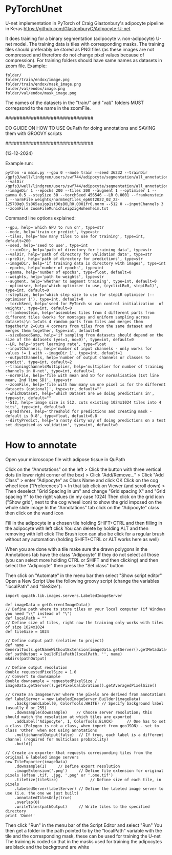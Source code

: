 # PyTorchUnet

U-net implementation in PyTorch of Craig Glastonbury's adipocyte pipeline in Keras
https://github.com/GlastonburyC/Adipocyte-U-net

It does training for a binary segmentation (adipocyte v. non-adipocyte) U-net model. The training data is tiles with corresponding masks.
The training tiles should preferably be stored as PNG files (as these images are not compressed and therefore do not change pixel values because of compression).
For training folders should have same names as datasets in zoom file.
Example:
```
folder/
folder/train/endox/image.png
folder/train/endox/mask_image.png
folder/val/endox/image.png
folder/val/endox/mask_image.png
```
The names of the datasets in the "train/" and "val/" folders MUST correpsond to the name in the zoomFile.

###############################

DO GUIDE ON HOW TO USE QuPath for doing annotations and SAVING them with GROOVY scripts

###############################

(13-12-2024)

Example run:
```
python -u main.py --gpu 0 --mode train --seed 36232 --trainDir /gpfs3/well/lindgren/users/swf744/adipocyte/segmentation/all_annotations_JPGwithBootstrapV2_munichLeipzigHohenheimV2_noFatdivaV2_cleanAnno_withTest/train/ --valDir /gpfs3/well/lindgren/users/swf744/adipocyte/segmentation/all_annotations_JPGwithBootstrapV2_munichLeipzigHohenheimV2_noFatdivaV2_cleanAnno_withTest/train/ --imageDir 1 --epochs 200 --tiles 200 --augment 1 --optimiser 1 --gamma 0.5 --stepSize 30 --torchSeed 456546 --LR 0.0001 --frankenstein 1 --normFile weights/normSeqTiles_ep60t2022_02_22-125709g0.5s865au1op1st30sB0LR0.0001fr0.norm --512 0 --inputChannels 3 --zoomFile zoomFileMunichLeipzigHohenheim.txt
```
Command line options explained:
```
--gpu, help='which GPU to run on', type=str
--mode, help='train or predict', type=str
--tiles, help='how many tiles to use for training', type=int, default=200
--seed, help='seed to use', type=int
--trainDir, help='path of directory for training data', type=str
--valDir, help='path of directory for validation data', type=str
--preDir, help='path of directory for predictions', type=str
--imageDir, help='if training data is directory with images', type=int
--epochs, help='number of epochs', type=int
--gamma, help='number of epochs', type=float, default=0
--weights, help='path to weights', type=str
--augment, help='whether to augment training', type=int, default=0
--optimiser, help='which optimiser to use, (cyclicLR=0, stepLR=1)', type=int, default=0
--stepSize, help='which step size to use for stepLR optimiser (--optimiser 1'), type=int, default=0
--torchSeed, help='seed for PyTorch so can control initialization  of weights', type=int, default=0
--frankenstein, help='assembles tiles from 4 different parts from different tiles (works for montages and uniform sampling across datasets)\n 1=Cuts 4 random parts from tiles and merges them together\n 2=Cuts 4 corners from tiles from the same dataset and merges them together, type=int, default=0
--sizeBasedSamp, help='if sampling from datasets should depend on the size of the datasets (yes=1, no=0)', type=int, default=0
--LR, help='start learning rate', type=float
--inputChannels, help='number of input channels - only works for values != 1 with --imageDir 1', type=int, default=1
--outputChannels, help='number of output channels or classes to predict', type=int, default=2
--trainingChannelsMultiplier, help='multiplier for number of training channels in U-net', type=int, default=1
--normFile, help='file with mean and SD for normalisation (1st line mean, 2nd line SD)', type=str
--zoomFile, help='file with how many um one pixel is for the different datasets (optional)', type=str, default=""
--whichDataset, help='which Dataset are we doing predictions in', type=str, default=""
--512, help='image size is 512, cuts existing 1024x1024 tiles into 4 bits', type=int, default=0
--predThres, help='threshold for predictions and creating mask - default is 0.8', type=float, default=0.8
--dirtyPredict, help='a nasty dirty way of doing predictions on a test set disguised as validation', type=int, default=0
```

# How to annotate

Open your microscope file with adipose tissue in QuPath

Click on the "Annotations" on the left > Click the button with three vertical dots (in lower right corner of the box) > Click "Add/Remove..." > Click "Add Class" > enter "Adipocyte" as Class Name and click OK
Click on the cog wheel icon ("Preferences") > In that tab click on Viewer (and scroll down) > Then deselect "Grid Spacing in um" and change "Grid spacing X" and "Grid spacing Y" to the right values (in my case 1024)
Then click on the grid icon ("Show grid", next to the cog wheel icon) to show the grid imposed on the whole slide image
In the "Annotations" tab click on the "Adipocyte" class then click on the wand icon

Fill in the adipocyte in a chosen tile holding SHIFT+CTRL and then filling in the adipocyte with left click
You can delete by holding ALT and then removing with left click
The Brush icon can also be click for a regular brush without any automation (holding SHIFT+CTRL or ALT works here as well)

When you are done with a tile make sure the drawn polygons in the Annotations tab have the class "Adipocyte"
If they do not select all those (you can select more holding CTRL or SHIFT and then clicking) and then select the "Adipocyte" then press the "Set class" button

Then click on "Automate" in the menu bar then select "Show script editor" Open a New Script
Use the following groovy script (change the variables "localPath" and "tileSize"):

```
import qupath.lib.images.servers.LabeledImageServer

def imageData = getCurrentImageData()
// Define path where to store tiles on your local computer (if Windows you need "\\" instead of "\")
def localPath = ""
// Define size of tiles, right now the training only works with tiles of size 1024x1024
def tileSize = 1024

// Define output path (relative to project)
def name = GeneralTools.getNameWithoutExtension(imageData.getServer().getMetadata().getName())
def pathOutput = buildFilePath(localPath, '', name)
mkdirs(pathOutput)

// Define output resolution
double requestedPixelSize = 1.0
// Convert to downsample
double downsample = requestedPixelSize / imageData.getServer().getPixelCalibration().getAveragedPixelSize()

// Create an ImageServer where the pixels are derived from annotations
def labelServer = new LabeledImageServer.Builder(imageData)
    .backgroundLabel(0, ColorTools.WHITE) // Specify background label (usually 0 or 255)
    .downsample(downsample)    // Choose server resolution; this should match the resolution at which tiles are exported
    .addLabel('Adipocyte', 1, ColorTools.BLACK)      // One has to set a class (Polygon is not a class, when import from geoJSON) - set to class 'Other' when not using annotations
    .multichannelOutput(false)  // If true, each label is a different channel (required for multiclass probability)
    .build()

// Create an exporter that requests corresponding tiles from the original & labeled image servers
new TileExporter(imageData)
    .downsample(1)     // Define export resolution
    .imageExtension('.png')     // Define file extension for original pixels (often .tif, .jpg, '.png' or '.ome.tif')
    .tileSize(tileSize)              // Define size of each tile, in pixels
    .labeledServer(labelServer) // Define the labeled image server to use (i.e. the one we just built)
    .annotatedTilesOnly(true)  
    .overlap(0)                
    .writeTiles(pathOutput)     // Write tiles to the specified directory
print 'Done!'
```
Then click "Run" in the menu bar of the Script Editor and select "Run"
You then get a folder in the path pointed to by the "localPath" variable with the tile and the corresponding mask, these can be used for training the U-net
The training is coded so that in the masks used for training the adipocytes are black and the background are white
